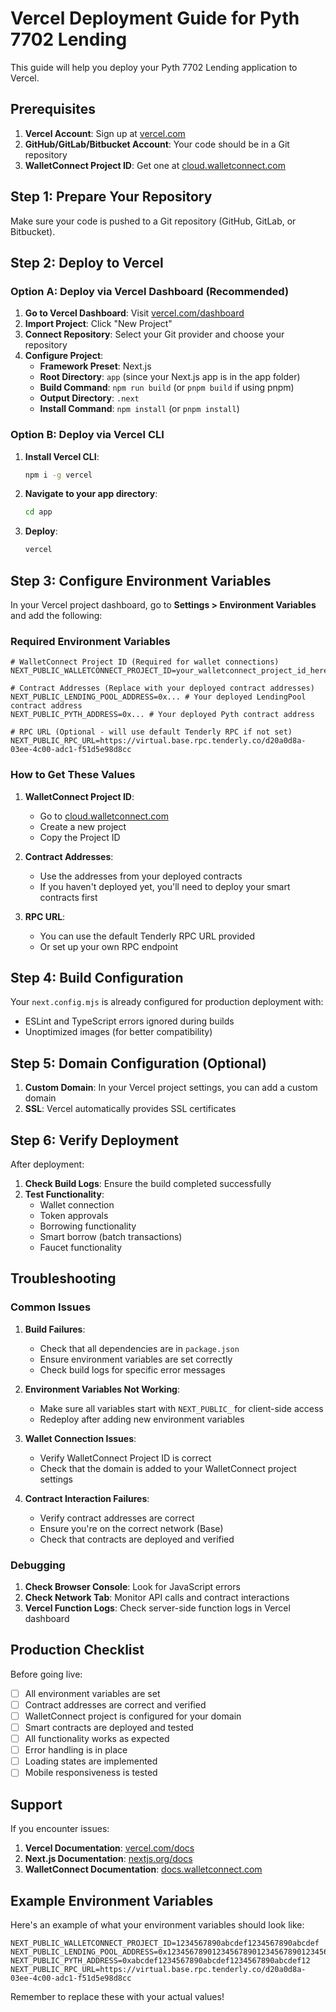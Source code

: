 # Vercel Deployment Guide for Pyth 7702 Lending

This guide will help you deploy your Pyth 7702 Lending application to Vercel.

## Prerequisites

1. **Vercel Account**: Sign up at [vercel.com](https://vercel.com)
2. **GitHub/GitLab/Bitbucket Account**: Your code should be in a Git repository
3. **WalletConnect Project ID**: Get one at [cloud.walletconnect.com](https://cloud.walletconnect.com)

## Step 1: Prepare Your Repository

Make sure your code is pushed to a Git repository (GitHub, GitLab, or Bitbucket).

## Step 2: Deploy to Vercel

### Option A: Deploy via Vercel Dashboard (Recommended)

1. **Go to Vercel Dashboard**: Visit [vercel.com/dashboard](https://vercel.com/dashboard)
2. **Import Project**: Click "New Project"
3. **Connect Repository**: Select your Git provider and choose your repository
4. **Configure Project**:
   - **Framework Preset**: Next.js
   - **Root Directory**: `app` (since your Next.js app is in the app folder)
   - **Build Command**: `npm run build` (or `pnpm build` if using pnpm)
   - **Output Directory**: `.next`
   - **Install Command**: `npm install` (or `pnpm install`)

### Option B: Deploy via Vercel CLI

1. **Install Vercel CLI**:
   ```bash
   npm i -g vercel
   ```

2. **Navigate to your app directory**:
   ```bash
   cd app
   ```

3. **Deploy**:
   ```bash
   vercel
   ```

## Step 3: Configure Environment Variables

In your Vercel project dashboard, go to **Settings > Environment Variables** and add the following:

### Required Environment Variables

```env
# WalletConnect Project ID (Required for wallet connections)
NEXT_PUBLIC_WALLETCONNECT_PROJECT_ID=your_walletconnect_project_id_here

# Contract Addresses (Replace with your deployed contract addresses)
NEXT_PUBLIC_LENDING_POOL_ADDRESS=0x... # Your deployed LendingPool contract address
NEXT_PUBLIC_PYTH_ADDRESS=0x... # Your deployed Pyth contract address

# RPC URL (Optional - will use default Tenderly RPC if not set)
NEXT_PUBLIC_RPC_URL=https://virtual.base.rpc.tenderly.co/d20a0d8a-03ee-4c00-adc1-f51d5e98d8cc
```

### How to Get These Values

1. **WalletConnect Project ID**:
   - Go to [cloud.walletconnect.com](https://cloud.walletconnect.com)
   - Create a new project
   - Copy the Project ID

2. **Contract Addresses**:
   - Use the addresses from your deployed contracts
   - If you haven't deployed yet, you'll need to deploy your smart contracts first

3. **RPC URL**:
   - You can use the default Tenderly RPC URL provided
   - Or set up your own RPC endpoint

## Step 4: Build Configuration

Your `next.config.mjs` is already configured for production deployment with:
- ESLint and TypeScript errors ignored during builds
- Unoptimized images (for better compatibility)

## Step 5: Domain Configuration (Optional)

1. **Custom Domain**: In your Vercel project settings, you can add a custom domain
2. **SSL**: Vercel automatically provides SSL certificates

## Step 6: Verify Deployment

After deployment:

1. **Check Build Logs**: Ensure the build completed successfully
2. **Test Functionality**:
   - Wallet connection
   - Token approvals
   - Borrowing functionality
   - Smart borrow (batch transactions)
   - Faucet functionality

## Troubleshooting

### Common Issues

1. **Build Failures**:
   - Check that all dependencies are in `package.json`
   - Ensure environment variables are set correctly
   - Check build logs for specific error messages

2. **Environment Variables Not Working**:
   - Make sure all variables start with `NEXT_PUBLIC_` for client-side access
   - Redeploy after adding new environment variables

3. **Wallet Connection Issues**:
   - Verify WalletConnect Project ID is correct
   - Check that the domain is added to your WalletConnect project settings

4. **Contract Interaction Failures**:
   - Verify contract addresses are correct
   - Ensure you're on the correct network (Base)
   - Check that contracts are deployed and verified

### Debugging

1. **Check Browser Console**: Look for JavaScript errors
2. **Check Network Tab**: Monitor API calls and contract interactions
3. **Vercel Function Logs**: Check server-side function logs in Vercel dashboard

## Production Checklist

Before going live:

- [ ] All environment variables are set
- [ ] Contract addresses are correct and verified
- [ ] WalletConnect project is configured for your domain
- [ ] Smart contracts are deployed and tested
- [ ] All functionality works as expected
- [ ] Error handling is in place
- [ ] Loading states are implemented
- [ ] Mobile responsiveness is tested

## Support

If you encounter issues:

1. **Vercel Documentation**: [vercel.com/docs](https://vercel.com/docs)
2. **Next.js Documentation**: [nextjs.org/docs](https://nextjs.org/docs)
3. **WalletConnect Documentation**: [docs.walletconnect.com](https://docs.walletconnect.com)

## Example Environment Variables

Here's an example of what your environment variables should look like:

```env
NEXT_PUBLIC_WALLETCONNECT_PROJECT_ID=1234567890abcdef1234567890abcdef
NEXT_PUBLIC_LENDING_POOL_ADDRESS=0x1234567890123456789012345678901234567890
NEXT_PUBLIC_PYTH_ADDRESS=0xabcdef1234567890abcdef1234567890abcdef12
NEXT_PUBLIC_RPC_URL=https://virtual.base.rpc.tenderly.co/d20a0d8a-03ee-4c00-adc1-f51d5e98d8cc
```

Remember to replace these with your actual values! 